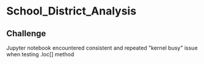 # School_District_Analysis


## Challenge
Jupyter notebook encountered consistent and repeated "kernel busy" issue when testing .loc[] method
